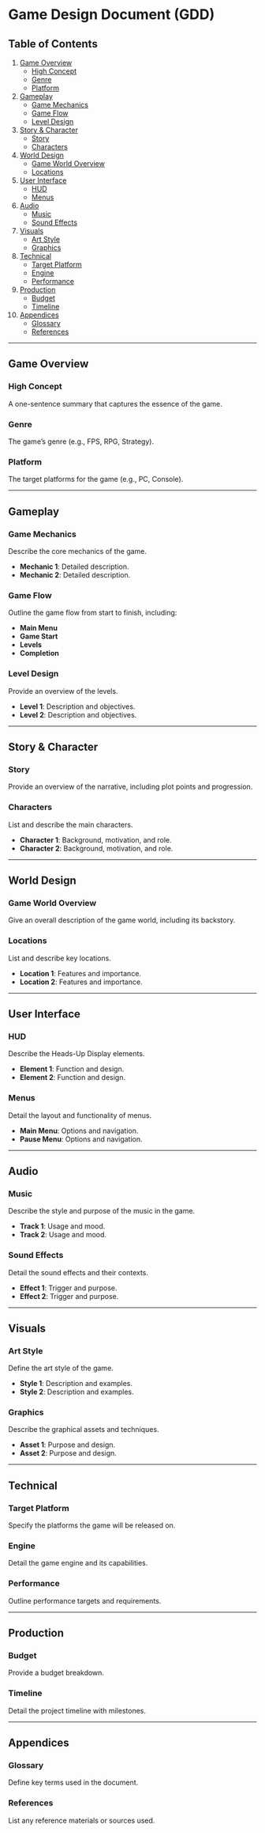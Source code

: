 # Game Design Document (GDD)

## Table of Contents
1. [Game Overview](#game-overview)
    - [High Concept](#high-concept)
    - [Genre](#genre)
    - [Platform](#platform)
2. [Gameplay](#gameplay)
    - [Game Mechanics](#game-mechanics)
    - [Game Flow](#game-flow)
    - [Level Design](#level-design)
3. [Story & Character](#story--character)
    - [Story](#story)
    - [Characters](#characters)
4. [World Design](#world-design)
    - [Game World Overview](#game-world-overview)
    - [Locations](#locations)
5. [User Interface](#user-interface)
    - [HUD](#hud)
    - [Menus](#menus)
6. [Audio](#audio)
    - [Music](#music)
    - [Sound Effects](#sound-effects)
7. [Visuals](#visuals)
    - [Art Style](#art-style)
    - [Graphics](#graphics)
8. [Technical](#technical)
    - [Target Platform](#target-platform)
    - [Engine](#engine)
    - [Performance](#performance)
9. [Production](#production)
    - [Budget](#budget)
    - [Timeline](#timeline)
10. [Appendices](#appendices)
    - [Glossary](#glossary)
    - [References](#references)

---

## Game Overview

### High Concept
A one-sentence summary that captures the essence of the game.

### Genre
The game’s genre (e.g., FPS, RPG, Strategy).

### Platform
The target platforms for the game (e.g., PC, Console).

---

## Gameplay

### Game Mechanics
Describe the core mechanics of the game.
- **Mechanic 1**: Detailed description.
- **Mechanic 2**: Detailed description.

### Game Flow
Outline the game flow from start to finish, including:
- **Main Menu**
- **Game Start**
- **Levels**
- **Completion**
  
### Level Design
Provide an overview of the levels.
- **Level 1**: Description and objectives.
- **Level 2**: Description and objectives.

---

## Story & Character

### Story
Provide an overview of the narrative, including plot points and progression.

### Characters
List and describe the main characters.
- **Character 1**: Background, motivation, and role.
- **Character 2**: Background, motivation, and role.

---

## World Design

### Game World Overview
Give an overall description of the game world, including its backstory.

### Locations
List and describe key locations.
- **Location 1**: Features and importance.
- **Location 2**: Features and importance.

---

## User Interface

### HUD
Describe the Heads-Up Display elements.
- **Element 1**: Function and design.
- **Element 2**: Function and design.

### Menus
Detail the layout and functionality of menus.
- **Main Menu**: Options and navigation.
- **Pause Menu**: Options and navigation.

---

## Audio

### Music
Describe the style and purpose of the music in the game.
- **Track 1**: Usage and mood.
- **Track 2**: Usage and mood.

### Sound Effects
Detail the sound effects and their contexts.
- **Effect 1**: Trigger and purpose.
- **Effect 2**: Trigger and purpose.

---

## Visuals

### Art Style
Define the art style of the game.
- **Style 1**: Description and examples.
- **Style 2**: Description and examples.

### Graphics
Describe the graphical assets and techniques.
- **Asset 1**: Purpose and design.
- **Asset 2**: Purpose and design.

---

## Technical

### Target Platform
Specify the platforms the game will be released on.

### Engine
Detail the game engine and its capabilities.

### Performance
Outline performance targets and requirements.

---

## Production

### Budget
Provide a budget breakdown.

### Timeline
Detail the project timeline with milestones.

---

## Appendices

### Glossary
Define key terms used in the document.

### References
List any reference materials or sources used.
